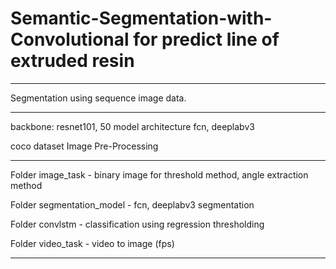 # Semantic-Segmentation-with-Convolutional for predict line of extruded resin

<hr/>
Segmentation using sequence image data.
<hr/>

backbone: resnet101, 50
model architecture fcn, deeplabv3

coco dataset Image Pre-Processing

<hr/>

Folder image_task
       - binary image for threshold method, angle extraction method
       
Folder segmentation_model
       - fcn, deeplabv3 segmentation

Folder convlstm
       - classification using regression thresholding
       
Folder video_task
       - video to image (fps) 
<hr/>

